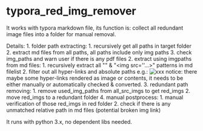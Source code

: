 # typora_red_img_remover

It works with typora markdown file, its function is: collect all redundant image files into a folder for manual removal.

Details:
    1. folder path extracting:
        1. recursively get all paths in target folder
        2. extract md files from all paths, all paths include only img paths
        3. check img_paths and warn user if there is any pdf files
    2. extract using imgpaths from md files:
        1. recursively extract all "![]()" & "<img src=''...>" patterns in md filelist
        2. filter out all hyper-links and absolute paths e.g.: ![xxx](https://github.com/typora/typora-issues)
            notice: there maybe some hyper-links rendered as image or contents, it needs to be
            either manually or automatically checked & converted.
    3. redundant path removing:
        1. remove used_img_paths from all_src_imgs to get red_imgs
        2. move red_imgs to a redundant folder
    4. manual postprocess:
        1. manual verification of those red_imgs in red folder
        2. check if there is any unmatched relative path in md files (potential broken img link)
   
It runs with python 3.x, no dependent libs needed.